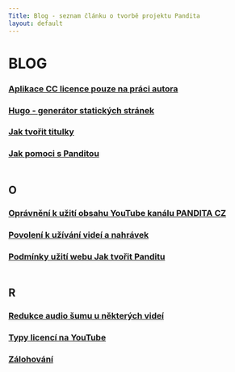 ```yaml
---
Title: Blog - seznam článku o tvorbě projektu Pandita
layout: default
---
```


# BLOG

<div id="blog" markdown="1" >
<div class="no-link-underline" markdown="1" >

### [Aplikace CC licence pouze na práci autora](aplikace-cc-licence-pouze-na-praci-autora.html) <br>

### [Hugo - generátor statických stránek](hugo-generator-statickych-stranek.html) <br>

### [Jak tvořit titulky](jak-tvorit-titulky.html) <br>

### [Jak pomoci s Panditou](jak-pomoci-s-panditou.html)<br><br>

## O

### [Oprávnění k užití obsahu YouTube kanálu PANDITA CZ](opravneni-k-uziti-obsahu-youtube-kanalu-pandita-cz.html)<br>

### [Povolení k užívání videí a nahrávek](povoleni-k-uzivani-videi-a-nahravek.html) <br>

### [Podmínky užití webu Jak tvořit Panditu](podminky-uziti-webu-jak-tvorit-panditu.html) <br><br>

## R

### [Redukce audio šumu u některých videí](redukce-sumu.html)<br>

### [Typy licencí na YouTube](typy-licenci-na-youtube.html)<br>

### [Zálohování](zalohovani.html)<br>

</div>
</div>

